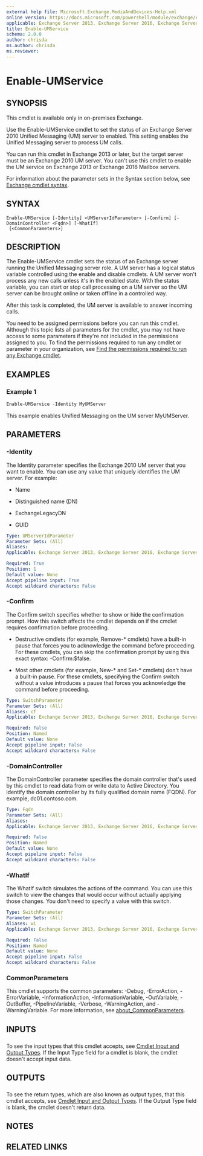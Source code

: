 ```yaml
---
external help file: Microsoft.Exchange.MediaAndDevices-Help.xml
online version: https://docs.microsoft.com/powershell/module/exchange/enable-umservice
applicable: Exchange Server 2013, Exchange Server 2016, Exchange Server 2019
title: Enable-UMService
schema: 2.0.0
author: chrisda
ms.author: chrisda
ms.reviewer:
---
```


# Enable-UMService

## SYNOPSIS
This cmdlet is available only in on-premises Exchange.

Use the Enable-UMService cmdlet to set the status of an Exchange Server 2010 Unified Messaging (UM) server to enabled. This setting enables the Unified Messaging server to process UM calls.

You can run this cmdlet in Exchange 2013 or later, but the target server must be an Exchange 2010 UM server. You can't use this cmdlet to enable the UM service on Exchange 2013 or Exchange 2016 Mailbox servers.

For information about the parameter sets in the Syntax section below, see [Exchange cmdlet syntax](https://docs.microsoft.com/powershell/exchange/exchange-cmdlet-syntax).

## SYNTAX

```
Enable-UMService [-Identity] <UMServerIdParameter> [-Confirm] [-DomainController <Fqdn>] [-WhatIf]
 [<CommonParameters>]
```

## DESCRIPTION
The Enable-UMService cmdlet sets the status of an Exchange server running the Unified Messaging server role. A UM server has a logical status variable controlled using the enable and disable cmdlets. A UM server won't process any new calls unless it's in the enabled state. With the status variable, you can start or stop call processing on a UM server so the UM server can be brought online or taken offline in a controlled way.

After this task is completed, the UM server is available to answer incoming calls.

You need to be assigned permissions before you can run this cmdlet. Although this topic lists all parameters for the cmdlet, you may not have access to some parameters if they're not included in the permissions assigned to you. To find the permissions required to run any cmdlet or parameter in your organization, see [Find the permissions required to run any Exchange cmdlet](https://docs.microsoft.com/powershell/exchange/find-exchange-cmdlet-permissions).

## EXAMPLES

### Example 1
```powershell
Enable-UMService -Identity MyUMServer
```

This example enables Unified Messaging on the UM server MyUMServer.

## PARAMETERS

### -Identity
The Identity parameter specifies the Exchange 2010 UM server that you want to enable. You can use any value that uniquely identifies the UM server. For example:

- Name

- Distinguished name (DN)

- ExchangeLegacyDN

- GUID

```yaml
Type: UMServerIdParameter
Parameter Sets: (All)
Aliases:
Applicable: Exchange Server 2013, Exchange Server 2016, Exchange Server 2019

Required: True
Position: 1
Default value: None
Accept pipeline input: True
Accept wildcard characters: False
```

### -Confirm
The Confirm switch specifies whether to show or hide the confirmation prompt. How this switch affects the cmdlet depends on if the cmdlet requires confirmation before proceeding.

- Destructive cmdlets (for example, Remove-\* cmdlets) have a built-in pause that forces you to acknowledge the command before proceeding. For these cmdlets, you can skip the confirmation prompt by using this exact syntax: -Confirm:$false.

- Most other cmdlets (for example, New-\* and Set-\* cmdlets) don't have a built-in pause. For these cmdlets, specifying the Confirm switch without a value introduces a pause that forces you acknowledge the command before proceeding.

```yaml
Type: SwitchParameter
Parameter Sets: (All)
Aliases: cf
Applicable: Exchange Server 2013, Exchange Server 2016, Exchange Server 2019

Required: False
Position: Named
Default value: None
Accept pipeline input: False
Accept wildcard characters: False
```

### -DomainController
The DomainController parameter specifies the domain controller that's used by this cmdlet to read data from or write data to Active Directory. You identify the domain controller by its fully qualified domain name (FQDN). For example, dc01.contoso.com.

```yaml
Type: Fqdn
Parameter Sets: (All)
Aliases:
Applicable: Exchange Server 2013, Exchange Server 2016, Exchange Server 2019

Required: False
Position: Named
Default value: None
Accept pipeline input: False
Accept wildcard characters: False
```

### -WhatIf
The WhatIf switch simulates the actions of the command. You can use this switch to view the changes that would occur without actually applying those changes. You don't need to specify a value with this switch.

```yaml
Type: SwitchParameter
Parameter Sets: (All)
Aliases: wi
Applicable: Exchange Server 2013, Exchange Server 2016, Exchange Server 2019

Required: False
Position: Named
Default value: None
Accept pipeline input: False
Accept wildcard characters: False
```

### CommonParameters
This cmdlet supports the common parameters: -Debug, -ErrorAction, -ErrorVariable, -InformationAction, -InformationVariable, -OutVariable, -OutBuffer, -PipelineVariable, -Verbose, -WarningAction, and -WarningVariable. For more information, see [about_CommonParameters](https://go.microsoft.com/fwlink/p/?LinkID=113216).

## INPUTS

###  
To see the input types that this cmdlet accepts, see [Cmdlet Input and Output Types](https://go.microsoft.com/fwlink/p/?linkId=616387). If the Input Type field for a cmdlet is blank, the cmdlet doesn't accept input data.

## OUTPUTS

###  
To see the return types, which are also known as output types, that this cmdlet accepts, see [Cmdlet Input and Output Types](https://go.microsoft.com/fwlink/p/?linkId=616387). If the Output Type field is blank, the cmdlet doesn't return data.

## NOTES

## RELATED LINKS
